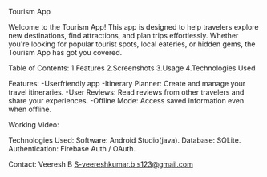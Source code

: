 
Tourism App

Welcome to the Tourism App! This app is designed to help travelers explore new destinations, find attractions, and plan trips effortlessly. Whether you're looking for popular tourist spots, local eateries, or hidden gems, the Tourism App has got you covered.

Table of Contents:
1.Features
2.Screenshots
3.Usage
4.Technologies Used

Features:
-Userfriendly app
-Itinerary Planner: Create and manage your travel itineraries.
-User Reviews: Read reviews from other travelers and share your experiences.
-Offline Mode: Access saved information even when offline.

Working Video:


Technologies Used:
Software: Android Studio(java).
Database: SQLite.
Authentication: Firebase Auth / OAuth.

Contact:
Veeresh B S-veereshkumar.b.s123@gmail.com

